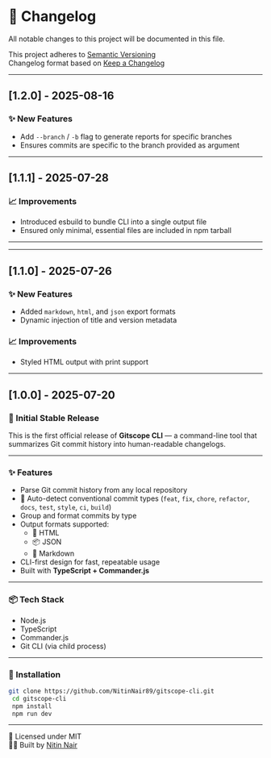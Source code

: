 # 📜 Changelog

All notable changes to this project will be documented in this file.

This project adheres to [Semantic Versioning](https://semver.org/spec/v2.0.0.html)  
Changelog format based on [Keep a Changelog](https://keepachangelog.com/en/1.0.0/)

---

## [1.2.0] - 2025-08-16

### ✨ New Features

- Add `--branch` / `-b` flag to generate reports for specific branches
- Ensures commits are specific to the branch provided as argument

---

## [1.1.1] - 2025-07-28

### 📈 Improvements

- Introduced esbuild to bundle CLI into a single output file
- Ensured only minimal, essential files are included in npm tarball

---

---

## [1.1.0] - 2025-07-26

### ✨ New Features

- Added `markdown`, `html`, and `json` export formats
- Dynamic injection of title and version metadata

### 📈 Improvements

- Styled HTML output with print support

---

## [1.0.0] - 2025-07-20

### 🎉 Initial Stable Release

This is the first official release of **Gitscope CLI** — a command-line tool that summarizes Git commit history into human-readable changelogs.

---

### ✨ Features

- Parse Git commit history from any local repository
- 🧠 Auto-detect conventional commit types (`feat`, `fix`, `chore`, `refactor`, `docs`, `test`, `style`, `ci`, `build`)
- Group and format commits by type
- Output formats supported:
  - 📄 HTML
  - 📦 JSON
  - 📘 Markdown
- CLI-first design for fast, repeatable usage
- Built with **TypeScript + Commander.js**

---

### 📦 Tech Stack

- Node.js
- TypeScript
- Commander.js
- Git CLI (via child process)

---

### 📌 Installation

```bash
git clone https://github.com/NitinNair89/gitscope-cli.git
 cd gitscope-cli
 npm install
 npm run dev
```

---

🔖 Licensed under MIT  
👨‍💻 Built by [Nitin Nair](https://github.com/NitinNair89)
